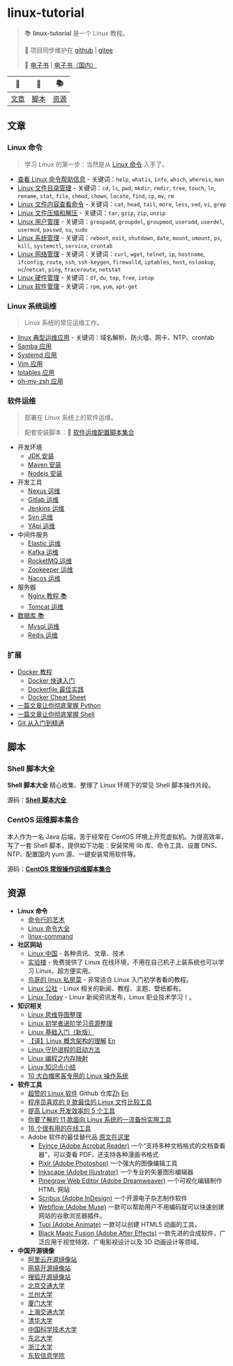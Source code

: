 # linux-tutorial

> 📚 **linux-tutorial** 是一个 Linux 教程。
>
> 🔁 项目同步维护在 [github](https://github.com/dunwu/linux-tutorial) | [gitee](https://gitee.com/turnon/linux-tutorial)
>
> 📖 [电子书](https://dunwu.github.io/linux-tutorial/) | [电子书（国内）](http://turnon.gitee.io/linux-tutorial/)

|      📖       |      🐚       |      📚       |
| :-----------: | :-----------: | :-----------: |
| [文章](#文章) | [脚本](#脚本) | [资源](#资源) |

## 文章

### Linux 命令

> 学习 Linux 的第一步：当然是从 [Linux 命令](linux/cli/README.md) 入手了。

- [查看 Linux 命令帮助信息](linux/cli/查看Linux命令帮助信息.md) - 关键词：`help`, `whatis`, `info`, `which`, `whereis`, `man`
- [Linux 文件目录管理](linux/cli/Linux文件目录管理.md) - 关键词：`cd`, `ls`, `pwd`, `mkdir`, `rmdir`, `tree`, `touch`, `ln`, `rename`, `stat`, `file`, `chmod`, `chown`, `locate`, `find`, `cp`, `mv`, `rm`
- [Linux 文件内容查看命令](linux/cli/Linux文件内容查看编辑.md) - 关键词：`cat`, `head`, `tail`, `more`, `less`, `sed`, `vi`, `grep`
- [Linux 文件压缩和解压](linux/cli/Linux文件压缩和解压.md) - 关键词：`tar`, `gzip`, `zip`, `unzip`
- [Linux 用户管理](linux/cli/Linux用户管理.md) - 关键词：`groupadd`, `groupdel`, `groupmod`, `useradd`, `userdel`, `usermod`, `passwd`, `su`, `sudo`
- [Linux 系统管理](linux/cli/Linux系统管理.md) - 关键词：`reboot`, `exit`, `shutdown`, `date`, `mount`, `umount`, `ps`, `kill`, `systemctl`, `service`, `crontab`
- [Linux 网络管理](linux/cli/Linux网络管理.md) - 关键词：关键词：`curl`, `wget`, `telnet`, `ip`, `hostname`, `ifconfig`, `route`, `ssh`, `ssh-keygen`, `firewalld`, `iptables`, `host`, `nslookup`, `nc`/`netcat`, `ping`, `traceroute`, `netstat`
- [Linux 硬件管理](linux/cli/Linux硬件管理.md) - 关键词：`df`, `du`, `top`, `free`, `iotop`
- [Linux 软件管理](linux/cli/Linux硬件管理.md) - 关键词：`rpm`, `yum`, `apt-get`

### Linux 系统运维

> Linux 系统的常见运维工作。

- [linux 典型运维应用](linux/ops/linux典型运维应用.md) - 关键词：域名解析、防火墙、网卡、NTP、crontab
- [Samba 应用](linux/ops/samba.md)
- [Systemd 应用](linux/ops/systemd.md)
- [Vim 应用](linux/ops/vim.md)
- [Iptables 应用](linux/ops/iptables.md)
- [oh-my-zsh 应用](linux/ops/zsh.md)

### 软件运维

> 部署在 Linux 系统上的软件运维。
>
> 配套安装脚本：🐚 [软件运维配置脚本集合](https://github.com/dunwu/linux-tutorial/tree/master/codes/linux/soft)

- 开发环境
  - [JDK 安装](linux/soft/jdk-install.md)
  - [Maven 安装](linux/soft/maven-install.md)
  - [Nodejs 安装](linux/soft/nodejs-install.md)
- 开发工具
  - [Nexus 运维](linux/soft/nexus-ops.md)
  - [Gitlab 运维](linux/soft/kafka-install.md)
  - [Jenkins 运维](linux/soft/jenkins.md)
  - [Svn 运维](linux/soft/svn-ops.md)
  - [YApi 运维](linux/soft/yapi-ops.md)
- 中间件服务
  - [Elastic 运维](linux/soft/elastic)
  - [Kafka 运维](linux/soft/kafka-install.md)
  - [RocketMQ 运维](linux/soft/rocketmq-install.md)
  - [Zookeeper 运维](https://github.com/dunwu/javaweb/blob/master/docs/technology/monitor/zookeeper-ops.md)
  - [Nacos 运维](linux/soft/nacos-install.md)
- 服务器
  - [Nginx 教程 📚](https://github.com/dunwu/nginx-tutorial)
  - [Tomcat 运维](linux/soft/tomcat-install.md)
- [数据库 📚](https://github.com/dunwu/db-tutorial)
  - [Mysql 运维](https://github.com/dunwu/db-tutorial/blob/master/docs/sql/mysql/mysql-ops.md)
  - [Redis 运维](https://github.com/dunwu/db-tutorial/blob/master/docs/nosql/redis/redis-ops.md)

### 扩展

- [Docker 教程](docker/README.md)
  - [Docker 快速入门](docker/docker-quickstart.md)
  - [Dockerfile 最佳实践](docker/docker-dockerfile.md)
  - [Docker Cheat Sheet](docker/docker-cheat-sheet.md)
- [一篇文章让你彻底掌握 Python](https://github.com/dunwu/blog/blob/master/source/_posts/coding/python.md)
- [一篇文章让你彻底掌握 Shell](https://github.com/dunwu/blog/blob/master/source/_posts/coding/shell.md)
- [Git 从入门到精通](https://github.com/dunwu/blog/blob/master/source/_posts/tools/git.md)

## 脚本

### Shell 脚本大全

**Shell 脚本大全** 精心收集、整理了 Linux 环境下的常见 Shell 脚本操作片段。

源码：[**Shell 脚本大全**](https://github.com/dunwu/linux-tutorial/tree/master/codes/linux/sys)

### CentOS 运维脚本集合

本人作为一名 Java 后端，苦于经常在 CentOS 环境上开荒虚拟机。为提高效率，写了一套 Shell 脚本，提供如下功能：安装常用 lib 库、命令工具、设置 DNS、NTP、配置国内 yum 源、一键安装常用软件等。

源码：[**CentOS 常规操作运维脚本集合**](https://github.com/dunwu/linux-tutorial/tree/master/codes/linux/sys)

## 资源

- **Linux 命令**
  - [命令行的艺术](https://github.com/jlevy/the-art-of-command-line/blob/master/README-zh.md)
  - [Linux 命令大全](https://man.linuxde.net/)
  - [linux-command](https://github.com/jaywcjlove/linux-command)
- **社区网站**
  - [Linux 中国](https://linux.cn/) - 各种资讯、文章、技术
  - [实验楼](https://www.shiyanlou.com/) - 免费提供了 Linux 在线环境，不用在自己机子上装系统也可以学习 Linux，超方便实用。
  - [鸟哥的 linux 私房菜](http://linux.vbird.org/) - 非常适合 Linux 入门初学者看的教程。
  - [Linux 公社](http://www.linuxidc.com/) - Linux 相关的新闻、教程、主题、壁纸都有。
  - [Linux Today](http://www.linuxde.net) - Linux 新闻资讯发布，Linux 职业技术学习！。
- **知识相关**
  - [Linux 思维导图整理](http://www.jianshu.com/p/59f759207862)
  - [Linux 初学者进阶学习资源整理](http://www.jianshu.com/p/fe2a790b41eb)
  - [Linux 基础入门（新版）](https://www.shiyanlou.com/courses/1)
  - [【译】Linux 概念架构的理解](http://www.jianshu.com/p/c5ae8f061cfe) [En](http://oss.org.cn/ossdocs/linux/kernel/a1/index.html)
  - [Linux 守护进程的启动方法](http://www.ruanyifeng.com/blog/2016/02/linux-daemon.html)
  - [Linux 编程之内存映射](https://www.shiyanlou.com/questions/2992)
  - [Linux 知识点小结](https://blog.huachao.me/2016/1/Linux%E7%9F%A5%E8%AF%86%E7%82%B9%E5%B0%8F%E7%BB%93/)
  - [10 大白帽黑客专用的 Linux 操作系统](https://linux.cn/article-6971-1.html)
- **软件工具**
  - [超赞的 Linux 软件](https://www.gitbook.com/book/alim0x/awesome-linux-software-zh_cn/details) Github 仓库[Zh](https://github.com/alim0x/Awesome-Linux-Software-zh_CN) [En](https://github.com/VoLuong/Awesome-Linux-Software)
  - [程序员喜欢的 9 款最佳的 Linux 文件比较工具](http://os.51cto.com/art/201607/513796.htm)
  - [提高 Linux 开发效率的 5 个工具](http://www.codeceo.com/article/5-linux-productivity-tools.html)
  - [你要了解的 11 款面向 Linux 系统的一流备份实用工具](http://os.51cto.com/art/201603/508027.htm)
  - [16 个很有用的在线工具](http://www.simlinux.com/archives/264.html)
  - Adobe 软件的最佳替代品 [原文在这里](https://linux.cn/article-8928-1.html)
    - [Evince (Adobe Acrobat Reader)](https://wiki.gnome.org/Apps/Evince) 一个“支持多种文档格式的文档查看器”，可以查看 PDF，还支持各种漫画书格式
    - [Pixlr (Adobe Photoshop)](https://pixlr.com/) 一个强大的图像编辑工具
    - [Inkscape (Adobe Illustrator)](https://inkscape.org/zh/) 一个专业的矢量图形编辑器
    - [Pinegrow Web Editor (Adobe Dreamweaver)](https://pinegrow.com/) 一个可视化编辑制作 HTML 网站
    - [Scribus (Adobe InDesign)](https://www.scribus.net/) 一个开源电子杂志制作软件
    - [Webflow (Adobe Muse)](https://webflow.com/) 一款可以帮助用户不用编码就可以快速创建网站的谷歌浏览器插件。
    - [Tupi (Adobe Animate)](http://www.maefloresta.com/portal/) 一款可以创建 HTML5 动画的工具。
    - [Black Magic Fusion (Adobe After Effects)](https://www.blackmagicdesign.com) 一款先进的合成软件，广泛应用于视觉特效、广电影视设计以及 3D 动画设计等领域。
- **中国开源镜像**
  - [阿里云开源镜像站](http://mirrors.aliyun.com/)
  - [网易开源镜像站](http://mirrors.163.com/)
  - [搜狐开源镜像站](http://mirrors.sohu.com/)
  - [北京交通大学](http://mirror.bjtu.edu.cn/)
  - [兰州大学](http://mirror.lzu.edu.cn/)
  - [厦门大学](http://mirrors.xmu.edu.cn/)
  - [上海交通大学](http://ftp.sjtu.edu.cn/)
  - [清华大学](http://mirrors.tuna.tsinghua.edu.cn/)
  - [中国科学技术大学](http://mirrors.ustc.edu.cn/)
  - [东北大学](http://mirror.neu.edu.cn/)
  - [浙江大学](http://mirrors.zju.edu.cn/)
  - [东软信息学院](http://mirrors.neusoft.edu.cn/)
